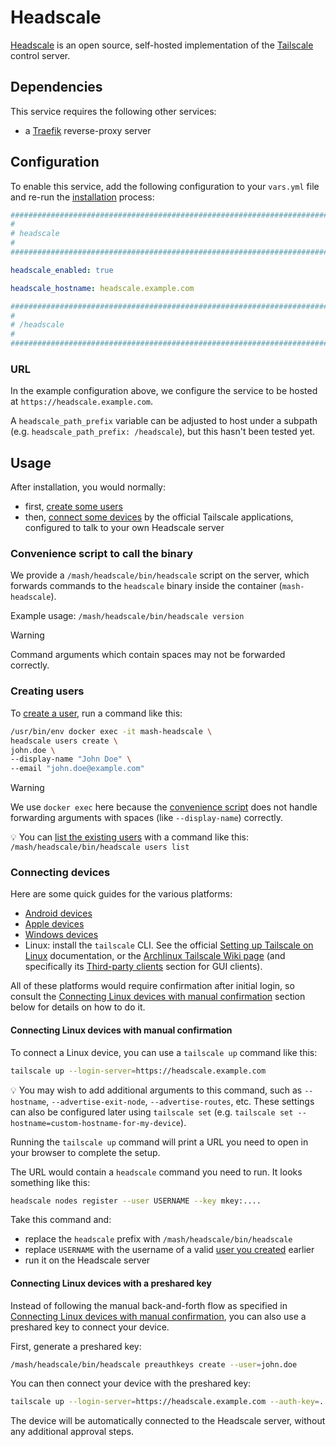 # Headscale

[Headscale](https://headscale.net/) is an open source, self-hosted implementation of the [Tailscale](https://tailscale.com/) control server.


## Dependencies

This service requires the following other services:

- a [Traefik](traefik.md) reverse-proxy server


## Configuration

To enable this service, add the following configuration to your `vars.yml` file and re-run the [installation](../installing.md) process:

```yaml
########################################################################
#                                                                      #
# headscale                                                            #
#                                                                      #
########################################################################

headscale_enabled: true

headscale_hostname: headscale.example.com

########################################################################
#                                                                      #
# /headscale                                                           #
#                                                                      #
########################################################################
```

### URL

In the example configuration above, we configure the service to be hosted at `https://headscale.example.com`.

A `headscale_path_prefix` variable can be adjusted to host under a subpath (e.g. `headscale_path_prefix: /headscale`), but this hasn't been tested yet.


## Usage

After installation, you would normally:

- first, [create some users](#creating-users)
- then, [connect some devices](#connecting-devices) by the official Tailscale applications, configured to talk to your own Headscale server

### Convenience script to call the binary

We provide a `/mash/headscale/bin/headscale` script on the server, which forwards commands to the `headscale` binary inside the container (`mash-headscale`).

Example usage: `/mash/headscale/bin/headscale version`

> [!WARNING]
> Command arguments which contain spaces may not be forwarded correctly.

### Creating users

To [create a user](https://headscale.net/stable/usage/getting-started/#create-a-user), run a command like this:

```sh
/usr/bin/env docker exec -it mash-headscale \
headscale users create \
john.doe \
--display-name "John Doe" \
--email "john.doe@example.com"
```

> [!WARNING]
> We use `docker exec` here because the [convenience script](#convenience-script-to-call-the-binary) does not handle forwarding arguments with spaces (like `--display-name`) correctly.

💡 You can [list the existing users](https://headscale.net/stable/usage/getting-started/#list-existing-users) with a command like this: `/mash/headscale/bin/headscale users list`

### Connecting devices

Here are some quick guides for the various platforms:

- [Android devices](https://headscale.net/stable/usage/connect/android/)
- [Apple devices](https://headscale.net/stable/usage/connect/apple/)
- [Windows devices](https://headscale.net/stable/usage/connect/windows/)
- Linux: install the `tailscale` CLI. See the official [Setting up Tailscale on Linux](https://tailscale.com/kb/1031/install-linux) documentation, or the [Archlinux Tailscale Wiki page](https://wiki.archlinux.org/title/Tailscale) (and specifically its [Third-party clients](https://wiki.archlinux.org/title/Tailscale#Third-party_clients) section for GUI clients).

All of these platforms would require confirmation after initial login, so consult the [Connecting Linux devices with manual confirmation](#connecting-linux-devices-with-manual-confirmation) section below for details on how to do it.

#### Connecting Linux devices with manual confirmation

To connect a Linux device, you can use a `tailscale up` command like this:

```sh
tailscale up --login-server=https://headscale.example.com
```

💡 You may wish to add additional arguments to this command, such as `--hostname`, `--advertise-exit-node`, `--advertise-routes`, etc. These settings can also be configured later using `tailscale set` (e.g. `tailscale set --hostname=custom-hostname-for-my-device`).

Running the `tailscale up` command will print a URL you need to open in your browser to complete the setup.

The URL would contain a `headscale` command you need to run. It looks something like this:

```sh
headscale nodes register --user USERNAME --key mkey:....
```

Take this command and:

- replace the `headscale` prefix with `/mash/headscale/bin/headscale`
- replace `USERNAME` with the username of a valid [user you created](#creating-users) earlier
- run it on the Headscale server

#### Connecting Linux devices with a preshared key

Instead of following the manual back-and-forth flow as specified in [Connecting Linux devices with manual confirmation](#connecting-linux-devices-with-manual-confirmation), you can also use a preshared key to connect your device.

First, generate a preshared key:

```sh
/mash/headscale/bin/headscale preauthkeys create --user=john.doe
```

You can then connect your device with the preshared key:

```sh
tailscale up --login-server=https://headscale.example.com --auth-key=...
```

The device will be automatically connected to the Headscale server, without any additional approval steps.

